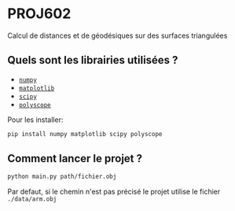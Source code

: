 # PROJ602
Calcul de distances et de géodésiques sur des surfaces triangulées

## Quels sont les librairies utilisées ?
- [`numpy`](https://numpy.org/)
- [`matplotlib`](https://matplotlib.org/)
- [`scipy`](https://www.scipy.org/)
- [`polyscope`](https://polyscope.run/)

Pour les installer:

```sh
pip install numpy matplotlib scipy polyscope
```

## Comment lancer le projet ?
```sh 
python main.py path/fichier.obj
```
Par defaut, si le chemin n'est pas précisé le projet utilise le fichier `./data/arm.obj`

